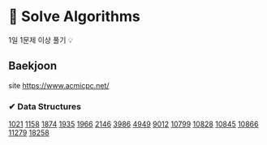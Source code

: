 # 📌 Solve Algorithms

1일 1문제 이상 풀기 💡

## Baekjoon
site https://www.acmicpc.net/

### ✔ Data Structures
[1021](https://github.com/jujuwon/coding-test/blob/main/baekjoon/BJ1021.py)
[1158](https://github.com/jujuwon/coding-test/blob/main/baekjoon/BJ1158.py)
[1874](https://github.com/jujuwon/coding-test/blob/main/baekjoon/BJ1874.py)
[1935](https://github.com/jujuwon/coding-test/blob/main/baekjoon/BJ1935.py)
[1966](https://github.com/jujuwon/coding-test/blob/main/baekjoon/BJ1966.py)
[2146](https://github.com/jujuwon/coding-test/blob/main/baekjoon/BJ2146.py)
[3986](https://github.com/jujuwon/coding-test/blob/main/baekjoon/BJ3986.py)
[4949](https://github.com/jujuwon/coding-test/blob/main/baekjoon/BJ4949.py)
[9012](https://github.com/jujuwon/coding-test/blob/main/baekjoon/BJ9012.py)
[10799](https://github.com/jujuwon/coding-test/blob/main/baekjoon/BJ10799.py)
[10828](https://github.com/jujuwon/coding-test/blob/main/baekjoon/BJ10828.py)
[10845](https://github.com/jujuwon/coding-test/blob/main/baekjoon/BJ10845.py)
[10866](https://github.com/jujuwon/coding-test/blob/main/baekjoon/BJ10866.py)
[11279](https://github.com/jujuwon/coding-test/blob/main/baekjoon/BJ11279.py)
[18258](https://github.com/jujuwon/coding-test/blob/main/baekjoon/BJ18258.py)